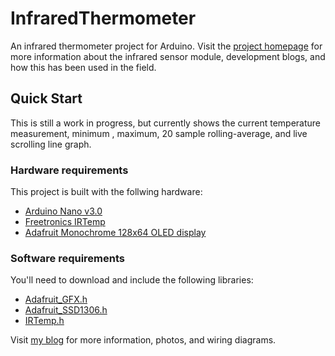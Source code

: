 # InfraredThermometer
An infrared thermometer project for Arduino. Visit the [project homepage](http://dariancabot.com/category/projects/infrared-thermometer/) for more information about the infrared sensor module, development blogs, and how this has been used in the field.

## Quick Start

This is still a work in progress, but currently shows the current temperature measurement, minimum , maximum, 20 sample rolling-average, and live scrolling line graph.

### Hardware requirements

This project is built with the follwing hardware:

* [Arduino Nano v3.0](https://www.arduino.cc/en/Main/ArduinoBoardNano)
* [Freetronics IRTemp](http://www.freetronics.com.au/products/irtemp-ir-temperature-sensor-module)
* [Adafruit Monochrome 128x64 OLED display](https://www.adafruit.com/products/326)

### Software requirements

You'll need to download and include the following libraries:

* [Adafruit_GFX.h](https://github.com/adafruit/Adafruit-GFX-Library)
* [Adafruit_SSD1306.h](https://github.com/adafruit/Adafruit_SSD1306)
* [IRTemp.h](https://github.com/freetronics/IRTemp)

Visit [my blog](http://dariancabot.com/category/projects/infrared-thermometer/) for more information, photos, and wiring diagrams.
